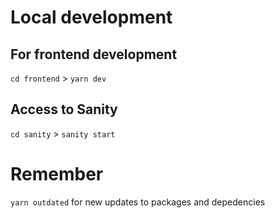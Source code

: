 # Local development

## For frontend development

`cd frontend` > `yarn dev`

## Access to Sanity

`cd sanity` > `sanity start`

# Remember

`yarn outdated` for new updates to packages and depedencies
